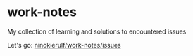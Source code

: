 # work-notes
My collection of learning and solutions to encountered issues

Let's go: [ninokierulf/work-notes/issues](https://github.com/ninokierulf/work-notes/issues)
